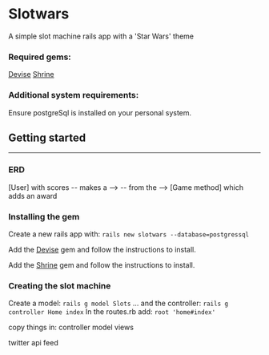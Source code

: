 # Slotwars
A simple slot machine rails app with a 'Star Wars' theme

### Required gems:
[Devise](https://github.com/plataformatec/devise "Devise gem")
[Shrine](https://github.com/janko-m/shrine "Shrine gem")

### Additional system requirements:
Ensure postgreSql is installed on your personal system.

## Getting started
-----

### ERD

[User] with scores -- makes a --> <Play> -- from the --> [Game method] which adds an award


### Installing the gem

Create a new rails app with:
`rails new slotwars --database=postgressql`

Add the [Devise](https://github.com/plataformatec/devise "Devise gem") gem and follow the instructions to install.

Add the [Shrine](https://github.com/janko-m/shrine "Shrine gem") gem and follow the instructions to install.

### Creating the slot machine

Create a model:
`rails g model Slots`
... and the controller:
`rails g controller Home index`
In the routes.rb add: `root 'home#index'`

copy things in:
controller
model
views

twitter api feed
